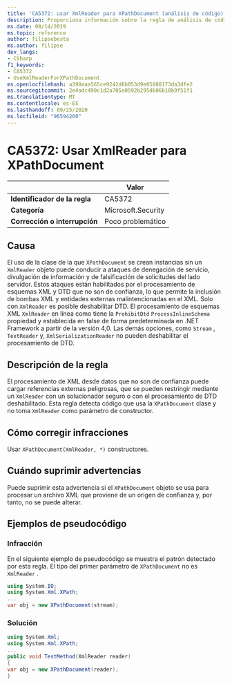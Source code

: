 ```yaml
---
title: 'CA5372: usar XmlReader para XPathDocument (análisis de código)'
description: Proporciona información sobre la regla de análisis de código CA5372, incluidas las causas, cómo corregir las infracciones y cuándo suprimirlas.
ms.date: 08/14/2019
ms.topic: reference
author: filipsebesta
ms.author: filipse
dev_langs:
- CSharp
f1_keywords:
- CA5372
- UseXmlReaderForXPathDocument
ms.openlocfilehash: a390aaa565ce9242d6b053d9e05088173da3dfe2
ms.sourcegitcommit: 2e4adc490c1d2a705a0592b295d606b10b9f51f1
ms.translationtype: MT
ms.contentlocale: es-ES
ms.lasthandoff: 09/25/2020
ms.locfileid: "96594260"
---
```

# <a name="ca5372-use-xmlreader-for-xpathdocument"></a>CA5372: Usar XmlReader para XPathDocument

| | Valor |
|-|-|
| **Identificador de la regla** |CA5372|
| **Categoría** |Microsoft.Security|
| **Corrección o interrupción** |Poco problemático|

## <a name="cause"></a>Causa

El uso de la clase de la que `XPathDocument` se crean instancias sin un `XmlReader` objeto puede conducir a ataques de denegación de servicio, divulgación de información y de falsificación de solicitudes del lado servidor. Estos ataques están habilitados por el procesamiento de esquemas XML y DTD que no son de confianza, lo que permite la inclusión de bombas XML y entidades externas malintencionadas en el XML. Solo con `XmlReader` es posible deshabilitar DTD. El procesamiento de esquemas XML `XmlReader` en línea como tiene la `ProhibitDtd` `ProcessInlineSchema` propiedad y establecida en false de forma predeterminada en .NET Framework a partir de la versión 4,0. Las demás opciones, como `Stream` , `TextReader` y, `XmlSerializationReader` no pueden deshabilitar el procesamiento de DTD.

## <a name="rule-description"></a>Descripción de la regla

El procesamiento de XML desde datos que no son de confianza puede cargar referencias externas peligrosas, que se pueden restringir mediante un `XmlReader` con un solucionador seguro o con el procesamiento de DTD deshabilitado. Esta regla detecta código que usa la `XPathDocument` clase y no toma `XmlReader` como parámetro de constructor.

## <a name="how-to-fix-violations"></a>Cómo corregir infracciones

Usar `XPathDocument(XmlReader, *)` constructores.

## <a name="when-to-suppress-warnings"></a>Cuándo suprimir advertencias

Puede suprimir esta advertencia si el `XPathDocument` objeto se usa para procesar un archivo XML que proviene de un origen de confianza y, por tanto, no se puede alterar.

## <a name="pseudo-code-examples"></a>Ejemplos de pseudocódigo

### <a name="violation"></a>Infracción

En el siguiente ejemplo de pseudocódigo se muestra el patrón detectado por esta regla.
El tipo del primer parámetro de `XPathDocument` no es `XmlReader` .

```csharp
using System.IO;
using System.Xml.XPath;
...
var obj = new XPathDocument(stream);
```

### <a name="solution"></a>Solución

```csharp
using System.Xml;
using System.Xml.XPath;
...
public void TestMethod(XmlReader reader)
{
var obj = new XPathDocument(reader);
}
```
